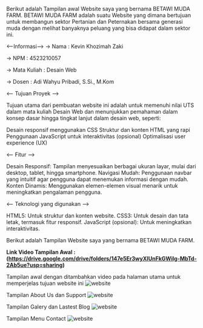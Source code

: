 Berikut adalah Tampilan awal Website saya yang bernama BETAWI MUDA FARM. BETAWI MUDA FARM adalah suatu Website yang dimana bertujuan untuk membangun sektor Pertanian dan Peternakan bersama generasi muda dengan melihat banyaknya peluang yang bisa didapat dalam sektor ini.

<--Informasi-->
 -> Nama   : Kevin Khozimah Zaki
 
 -> NPM    : 4523210057
 
 -> Mata Kuliah  : Desain Web
 
 -> Dosen  : Adi Wahyu Pribadi, S.Si., M.Kom

 <-- Tujuan Proyek -->

Tujuan utama dari pembuatan website ini adalah untuk memenuhi nilai UTS dalam mata kuliah Desain Web dan menunjukkan pemahaman dalam konsep dasar hingga tingkat lanjut dalam desain web, seperti:

Desain responsif menggunakan CSS
Struktur dan konten HTML yang rapi
Penggunaan JavaScript untuk interaktivitas (opsional)
Optimalisasi user experience (UX)

<-- Fitur -->

Desain Responsif: Tampilan menyesuaikan berbagai ukuran layar, mulai dari desktop, tablet, hingga smartphone.
Navigasi Mudah: Penggunaan navbar yang intuitif agar pengguna dapat menemukan informasi dengan mudah.
Konten Dinamis: Menggunakan elemen-elemen visual menarik untuk meningkatkan pengalaman pengguna.

<-- Teknologi yang digunakan -->

HTML5: Untuk struktur dan konten website.
CSS3: Untuk desain dan tata letak, termasuk fitur responsif.
JavaScript (opsional): Untuk meningkatkan interaktivitas.

Berikut adalah Tampilan Website saya yang bernama BETAWI MUDA FARM.

**Link Video Tampilan Awal : (https://drive.google.com/drive/folders/147e5Er3wyXIUnFkGWiIg-MbTd-2Ab5ue?usp=sharing)**

Tampilan awal dengan ditambahkan video pada halaman utama untuk memperjelas tujuan website ini
![website](https://github.com/user-attachments/assets/ca5c1827-d47d-4a16-907e-7ecd9d3f9ade)

Tampilan About Us dan Support
![website](https://github.com/user-attachments/assets/f709fd80-2de3-4af7-8c89-b6ec47c74e7b)

Tampilan Galery dan Lastest Blog
![website](https://github.com/user-attachments/assets/30410c5e-f7ae-4c51-bd6a-3eaa00822077)

Tampilan Menu Contact
![website](https://github.com/user-attachments/assets/905f4dc5-aa52-4377-aaa7-e776edbed0cc)




